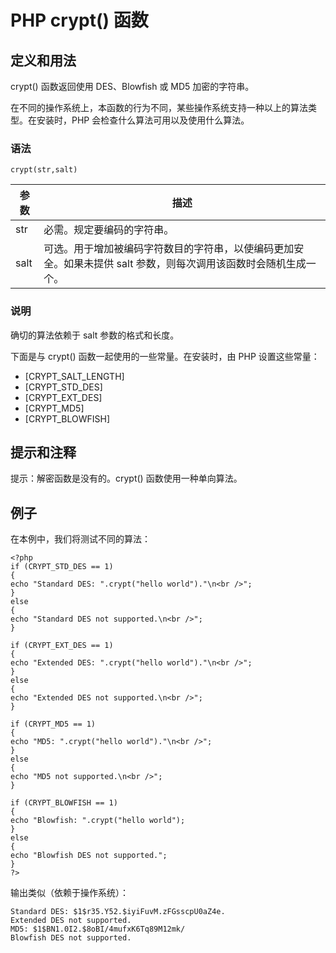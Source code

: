 # PHP crypt() 函数



## 定义和用法

crypt() 函数返回使用 DES、Blowfish 或 MD5 加密的字符串。

在不同的操作系统上，本函数的行为不同，某些操作系统支持一种以上的算法类型。在安装时，PHP 会检查什么算法可用以及使用什么算法。

### 语法

```
crypt(str,salt)
```

| 参数 | 描述 |
| --- | --- |
| str | 必需。规定要编码的字符串。 |
| salt | 可选。用于增加被编码字符数目的字符串，以使编码更加安全。如果未提供 salt 参数，则每次调用该函数时会随机生成一个。 |

### 说明

确切的算法依赖于 salt 参数的格式和长度。

下面是与 crypt() 函数一起使用的一些常量。在安装时，由 PHP 设置这些常量：

*   [CRYPT_SALT_LENGTH]
*   [CRYPT_STD_DES]
*   [CRYPT_EXT_DES]
*   [CRYPT_MD5]
*   [CRYPT_BLOWFISH]

## 提示和注释

提示：解密函数是没有的。crypt() 函数使用一种单向算法。

## 例子

在本例中，我们将测试不同的算法：

```
<?php
if (CRYPT_STD_DES == 1)
{
echo "Standard DES: ".crypt("hello world")."\n<br />";
}
else
{
echo "Standard DES not supported.\n<br />";
}

if (CRYPT_EXT_DES == 1)
{
echo "Extended DES: ".crypt("hello world")."\n<br />";
}
else
{
echo "Extended DES not supported.\n<br />";
}

if (CRYPT_MD5 == 1)
{
echo "MD5: ".crypt("hello world")."\n<br />";
}
else
{
echo "MD5 not supported.\n<br />";
}

if (CRYPT_BLOWFISH == 1)
{
echo "Blowfish: ".crypt("hello world");
}
else
{
echo "Blowfish DES not supported.";
}
?>
```

输出类似（依赖于操作系统）：

```
Standard DES: $1$r35.Y52.$iyiFuvM.zFGsscpU0aZ4e.
Extended DES not supported.
MD5: $1$BN1.0I2.$8oBI/4mufxK6Tq89M12mk/
Blowfish DES not supported.
```
